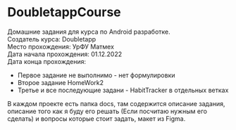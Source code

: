 # DoubletappCourse
Домашние задания для курса по Android разработке.     
Создатель курса: Doubletapp    
Место прохождения: УрФУ Матмех     
Дата начала прохождения: 01.12.2022    
Дата конца прохождения:     

* Первое задание не выполнимо - нет формулировки
* Второе задание HomeWork2
* Третье и все последующие задани - HabitTracker в отдельных ветках

В каждом проекте есть папка docs, там содержится описание задания, описание того как я буду его решать (Если посчитаю нужным его сделать) и вопросы которые стоит задать, макет из Figma.
